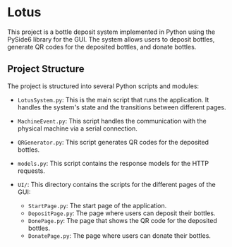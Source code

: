# Lotus

This project is a bottle deposit system implemented in Python using the PySide6 library for the GUI. The system allows users to deposit bottles, generate QR codes for the deposited bottles, and donate bottles.

## Project Structure

The project is structured into several Python scripts and modules:

- `LotusSystem.py`: This is the main script that runs the application. It handles the system's state and the transitions between different pages.

- `MachineEvent.py`: This script handles the communication with the physical machine via a serial connection.

- `QRGenerator.py`: This script generates QR codes for the deposited bottles.

- `models.py`: This script contains the response models for the HTTP requests.

- `UI/`: This directory contains the scripts for the different pages of the GUI:
  - `StartPage.py`: The start page of the application.
  - `DepositPage.py`: The page where users can deposit their bottles.
  - `DonePage.py`: The page that shows the QR code for the deposited bottles.
  - `DonatePage.py`: The page where users can donate their bottles.
